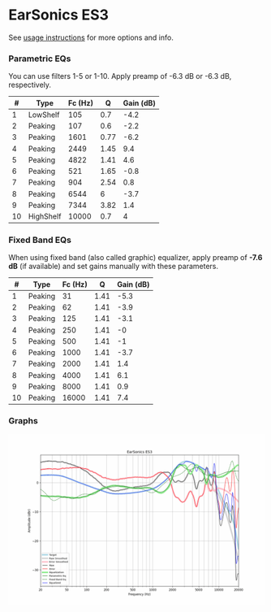 # EarSonics ES3
See [usage instructions](https://github.com/jaakkopasanen/AutoEq#usage) for more options and info.

### Parametric EQs
You can use filters 1-5 or 1-10. Apply preamp of -6.3 dB or -6.3 dB, respectively.

|   # | Type      |   Fc (Hz) |    Q |   Gain (dB) |
|-----|-----------|-----------|------|-------------|
|   1 | LowShelf  |       105 | 0.7  |        -4.2 |
|   2 | Peaking   |       107 | 0.6  |        -2.2 |
|   3 | Peaking   |      1601 | 0.77 |        -6.2 |
|   4 | Peaking   |      2449 | 1.45 |         9.4 |
|   5 | Peaking   |      4822 | 1.41 |         4.6 |
|   6 | Peaking   |       521 | 1.65 |        -0.8 |
|   7 | Peaking   |       904 | 2.54 |         0.8 |
|   8 | Peaking   |      6544 | 6    |        -3.7 |
|   9 | Peaking   |      7344 | 3.82 |         1.4 |
|  10 | HighShelf |     10000 | 0.7  |         4   |

### Fixed Band EQs
When using fixed band (also called graphic) equalizer, apply preamp of **-7.6 dB** (if available) and set gains manually with these parameters.

|   # | Type    |   Fc (Hz) |    Q |   Gain (dB) |
|-----|---------|-----------|------|-------------|
|   1 | Peaking |        31 | 1.41 |        -5.3 |
|   2 | Peaking |        62 | 1.41 |        -3.9 |
|   3 | Peaking |       125 | 1.41 |        -3.1 |
|   4 | Peaking |       250 | 1.41 |        -0   |
|   5 | Peaking |       500 | 1.41 |        -1   |
|   6 | Peaking |      1000 | 1.41 |        -3.7 |
|   7 | Peaking |      2000 | 1.41 |         1.4 |
|   8 | Peaking |      4000 | 1.41 |         6.1 |
|   9 | Peaking |      8000 | 1.41 |         0.9 |
|  10 | Peaking |     16000 | 1.41 |         7.4 |

### Graphs
![](./EarSonics%20ES3.png)
